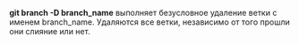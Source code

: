 **git branch -D branch_name** выполняет безусловное удаление ветки с именем branch_name. Удаляются все ветки, независимо от того прошли они слияние или нет.
